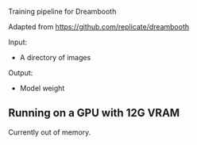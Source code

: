 Training pipeline for Dreambooth

Adapted from https://github.com/replicate/dreambooth

Input:
- A directory of images

Output:
- Model weight

## Running on a GPU with 12G VRAM

Currently out of memory.